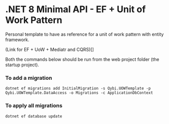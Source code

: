 # .NET 8 Minimal API - EF + Unit of Work Pattern
Personal template to have as reference for a unit of work pattern with entity framework.

(Link for EF + UoW + Mediatr and CQRS)[]

Both the commands below should be run from the web project folder (the startup project).
### To add a migration
```
dotnet ef migrations add InitialMigration -s Qybi.UOWTemplate -p Qybi.UOWTemplate.DataAccess -o Migrations -c ApplicationDbContext
```

### To apply all migrations
```
dotnet ef database update
```
